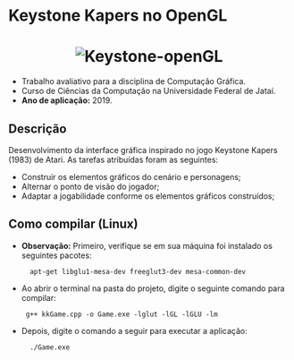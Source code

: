 # Keystone Kapers no OpenGL

<h1 align="center">
  <img alt="Keystone-openGL" title="Keystone-Kapers-openGL" src="" />
</h1>

- Trabalho avaliativo para a disciplina de Computação Gráfica.
- Curso de Ciências da Computação na Universidade Federal de Jataí.
- <b>Ano de aplicação:</b> 2019.

## Descrição
Desenvolvimento da interface gráfica inspirado no jogo Keystone Kapers (1983) de Atari. As tarefas atribuídas foram as seguintes:
- Construir os elementos gráficos do cenário e personagens;
- Alternar o ponto de visão do jogador;
- Adaptar a jogabilidade conforme os elementos gráficos construídos;

## Como compilar (Linux)
- <b>Observação:</b> Primeiro, verifique se em sua máquina foi instalado os seguintes pacotes:

		apt-get libglu1-mesa-dev freeglut3-dev mesa-common-dev

-  Ao abrir o terminal na pasta do projeto, digite o seguinte comando para compilar:

		g++ kkGame.cpp -o Game.exe -lglut -lGL -lGLU -lm
    
- Depois, digite o comando a seguir para executar a aplicação: 

		./Game.exe 


